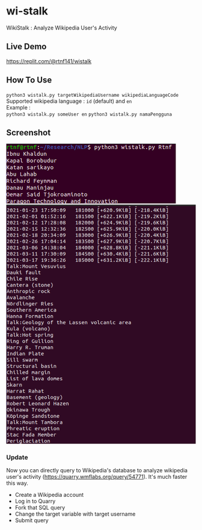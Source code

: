 # wi-stalk
WikiStalk : Analyze Wikipedia User's Activity

## Live Demo
https://replit.com/@rtnf141/wistalk

## How To Use
`python3 wistalk.py targetWikipediaUsername wikipediaLanguageCode`\
Supported wikipedia language : `id` (default) and `en` \
Example : \
`python3 wistalk.py someUser en`
`python3 wistalk.py namaPengguna`


## Screenshot
![Screenshot2](https://github.com/altilunium/wistalk/blob/main/Screenshot%20from%202021-03-20%2021-39-21.png?raw=true)
![Screenshot3](https://github.com/altilunium/wistalk/blob/main/Screenshot%20from%202021-03-20%2021-46-34.png?raw=true)


### Update
Now you can directly query to Wikipedia's database to analyze wikipedia user's activity (https://quarry.wmflabs.org/query/54771). It's much faster this way.
* Create a Wikipedia account
* Log in to Quarry
* Fork that SQL query
* Change the target variable with target username
* Submit query
